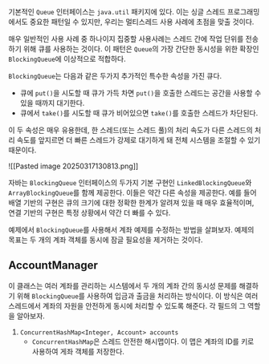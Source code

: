 
기본적인 `Queue` 인터페이스는 `java.util` 패키지에 있다. 이는 싱글 스레드 프로그래밍에서도 중요한 패턴일 수 있지만, 우리는 멀티스레드 사용 사례에 초점을 맞출 것이다.

매우 일반적인 사용 사례 중 하나이지 집중할 사용사례는 스레드 간에 작업 단위를 전송하기 위해 큐를 사용하는 것이다. 이 패턴은 `Queue`의 가장 간단한 동시성을 위한 확장인 `BlockingQueue`에 이상적으로 적합하다.

`BlockingQueue`는 다음과 같은 두가지 추가적인 특수한 속성을 가진 큐다.

- 큐에 `put()`을 시도할 때 큐가 가득 차면 `put()`을 호출한 스레드는 공간을 사용할 수 있을 때까지 대기한다.
- 큐에서 `take()`를 시도할 때 큐가 비어있으면 `take()`를 호출한 스레드가 차단된다.

이 두 속성은 매우 유용한데, 한 스레드(또는 스레드 풀)의 처리 속도가 다른 스레드의 처리 속도를 앞지르면 더 빠른 스레드가 강제로 대기하게 돼 전체 시스템을 조절할 수 있기 때문이다.

![[Pasted image 20250317130813.png]]

자바는 `BlockingQueue` 인터페이스의 두가지 기본 구현인 `LinkedBlockingQueue`와 `ArrayBlockingQueue`를 함께 제공한다. 이들은 약간 다른 속성을 제공한다. 예를 들어 배열 기반의 구현은 큐의 크기에 대한 정확한 한계가 알려져 있을 때 매우 효율적이며, 연결 기반의 구현은 특정 상황에서 약간 더 빠를 수 있다. 

예제에서 `BlockingQueue`를 사용해서 계좌 예제를 수정하는 방법을 살펴보자. 예제의 목표는 두 개의 계좌 객체를 동시에 잠글 필요성을 제거하는 것이다. 

## AccountManager

이 클래스는 여러 계좌를 관리하는 시스템에서 두 개의 계좌 간의 동시성 문제를 해결하기 위해 `BlockingQueue`를 사용하여 입금과 출금을 처리하는 방식이다. 이 방식은 여러 스레드에서 계좌의 자원을 안전하게 동시에 처리할 수 있도록 해준다. 각 필드의 그 역할을 알아보자.

1. `ConcurrentHashMap<Integer, Account> accounts`
	- `ConcurrentHashMap`은 스레드 안전한 해시맵이다. 이 맵은 계좌의 ID를 키로 사용하여 게좌 객체를 저장한다. 